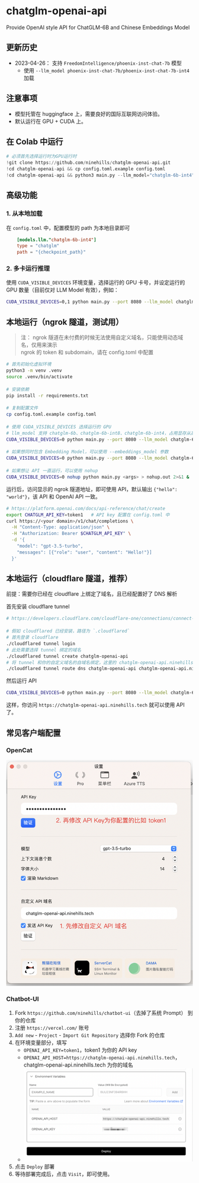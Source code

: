 # chatglm-openai-api

Provide OpenAI style API for  ChatGLM-6B and Chinese Embeddings Model

## 更新历史

- 2023-04-26： 支持 `FreedomIntelligence/phoenix-inst-chat-7b` 模型
  - 使用 `--llm_model phoenix-inst-chat-7b/phoenix-inst-chat-7b-int4` 加载

## 注意事项

- 模型托管在 huggingface 上，需要良好的国际互联网访问体验。
- 默认运行在 GPU + CUDA 上。

## 在 Colab 中运行

```python
# 必须首先选择运行时为GPU运行时
!git clone https://github.com/ninehills/chatglm-openai-api.git
!cd chatglm-openai-api && cp config.toml.example config.toml
!cd chatglm-openai-api && python3 main.py --llm_model="chatglm-6b-int4" --tunnel=ngrok --port 8100
```

## 高级功能

### 1. 从本地加载

在 `config.toml` 中，配置模型的 path 为本地目录即可

```toml
    [models.llm."chatglm-6b-int4"]
    type = "chatglm"
    path = "{checkpoint_path}"
```

### 2. 多卡运行推理

使用 `CUDA_VISIBLE_DEVICES` 环境变量，选择运行的 GPU 卡号，并设定运行的 GPU 数量（目前仅对 LLM Model 有效），例如：

```bash
CUDA_VISIBLE_DEVICES=0,1 python main.py --port 8080 --llm_model chatglm-6b-int4 --tunnel ngrok --gpus 2
```

## 本地运行（ngrok 隧道，测试用）

> 注： ngrok 隧道在未付费的时候无法使用自定义域名，只能使用动态域名，仅用来演示  
> ngrok 的 token 和 subdomain，请在 config.toml 中配置

```bash
# 首先初始化虚拟环境
python3 -m venv .venv
source .venv/bin/activate

# 安装依赖
pip install -r requirements.txt

# 复制配置文件
cp config.toml.example config.toml

# 使用 CUDA_VISIBLE_DEVICES 选择运行的 GPU
# llm_model 支持 chatglm-6b、chatglm-6b-int8、chatglm-6b-int4，占用显存从高到低。
CUDA_VISIBLE_DEVICES=0 python main.py --port 8080 --llm_model chatglm-6b-int4 --tunnel ngrok

# 如果想同时包含 Embedding Model，可以使用 --embeddings_model 参数
CUDA_VISIBLE_DEVICES=0 python main.py --port 8080 --llm_model chatglm-6b-int4 --embeddings_model text2vec-large-chinese --tunnel ngrok

# 如果想让 API 一直运行，可以使用 nohup
CUDA_VISIBLE_DEVICES=0 nohup python main.py <args> > nohup.out 2>&1 &
```

运行后，访问显示的 ngrok 隧道地址，即可使用 API，默认输出 `{"hello": "world"}`，该 API 和 OpenAI API 一致。

```bash
# https://platform.openai.com/docs/api-reference/chat/create
export CHATGLM_API_KEY=token1   # API key 配置在 config.toml 中
curl https://<your domain>/v1/chat/completions \
  -H "Content-Type: application/json" \
  -H "Authorization: Bearer $CHATGLM_API_KEY" \
  -d '{
    "model": "gpt-3.5-turbo",
    "messages": [{"role": "user", "content": "Hello!"}]
  }'
```

## 本地运行（cloudflare 隧道，推荐）

前提：需要你已经在 cloudflare 上绑定了域名，且已经配置好了 DNS 解析

首先安装 cloudflare tunnel

```bash
# https://developers.cloudflare.com/cloudflare-one/connections/connect-apps/install-and-setup/tunnel-guide/local/

# 假如 cloudflared 已经安装，路径为 `.cloudflared`
# 首先登录 cloudflare
./cloudflared tunnel login
# 此处需要选择 tunnel 绑定的域名
./cloudflared tunnel create chatglm-openai-api
# 将 tunnel 和你的自定义域名的自域名绑定，这里的 chatglm-openai-api.ninehills.tech 就是你选择的自域名，后续访问这个域名。
./cloudflared tunnel route dns chatglm-openai-api chatglm-openai-api.ninehills.tech
```

然后运行 API

```bash
CUDA_VISIBLE_DEVICES=0 python main.py --port 8080 --llm_model chatglm-6b-int4 --embeddings_model text2vec-large-chinese --tunnel cloudflare
```

这样，你访问 `https://chatglm-openai-api.ninehills.tech` 就可以使用 API 了。

## 常见客户端配置

### OpenCat

![](img/2023-04-22-08-42-06.png)


### Chatbot-UI

1. Fork `https://github.com/ninehills/chatbot-ui`（去掉了系统 Prompt） 到你的仓库
2. 注册 `https://vercel.com/` 账号
3. `Add new` - `Project` - `Import Git Repository` 选择你 Fork 的仓库
4. 在环境变量部分，填写
    - `OPENAI_API_KEY=token1`，token1 为你的 API key
    - `OPENAI_API_HOST=https://chatglm-openai-api.ninehills.tech`，chatglm-openai-api.ninehills.tech 为你的域名
    - ![](img/2023-04-22-08-48-57.png)
5. 点击 `Deploy` 部署
6. 等待部署完成后，点击 `Visit`，即可使用。
